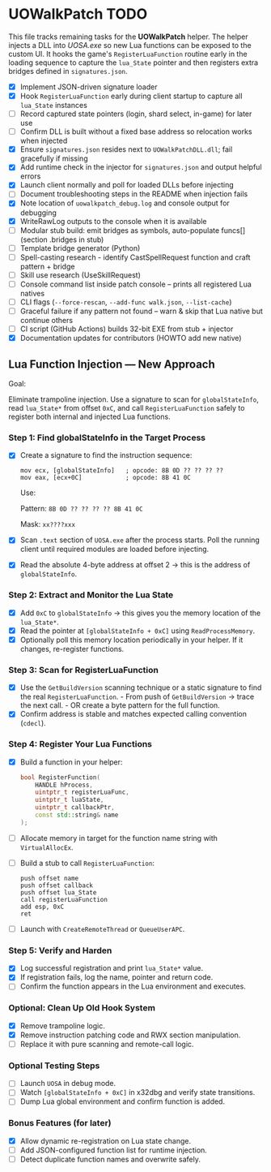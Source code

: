 # UOWalkPatch TODO

This file tracks remaining tasks for the **UOWalkPatch** helper.
The helper injects a DLL into *UOSA.exe* so new Lua functions can be
exposed to the custom UI. It hooks the game's `RegisterLuaFunction`
routine early in the loading sequence to capture the `lua_State` pointer
and then registers extra bridges defined in `signatures.json`.

- [x] Implement JSON-driven signature loader
- [x] Hook `RegisterLuaFunction` early during client startup to capture all `lua_State` instances
- [ ] Record captured state pointers (login, shard select, in-game) for later use
- [ ] Confirm DLL is built without a fixed base address so relocation works when injected
- [x] Ensure `signatures.json` resides next to `UOWalkPatchDLL.dll`; fail gracefully if missing
- [x] Add runtime check in the injector for `signatures.json` and output helpful errors
- [x] Launch client normally and poll for loaded DLLs before injecting
- [ ] Document troubleshooting steps in the README when injection fails
- [x] Note location of `uowalkpatch_debug.log` and console output for debugging
- [x] WriteRawLog outputs to the console when it is available
- [ ] Modular stub build: emit bridges as symbols, auto-populate funcs[] (section .bridges in stub)
- [ ] Template bridge generator (Python)
- [ ] Spell-casting research - identify CastSpellRequest function and craft pattern + bridge
- [ ] Skill use research (UseSkillRequest)
- [ ] Console command list inside patch console – prints all registered Lua natives
- [ ] CLI flags (`--force-rescan`, `--add-func walk.json`, `--list-cache`)
- [ ] Graceful failure if any pattern not found – warn & skip that Lua native but continue others
- [ ] CI script (GitHub Actions) builds 32-bit EXE from stub + injector
- [x] Documentation updates for contributors (HOWTO add new native)

## Lua Function Injection — New Approach

Goal:

Eliminate trampoline injection. Use a signature to scan for `globalStateInfo`,
read `lua_State*` from offset `0xC`, and call `RegisterLuaFunction` safely to
register both internal and injected Lua functions.

### Step 1: Find globalStateInfo in the Target Process
- [x] Create a signature to find the instruction sequence:

  ```
  mov ecx, [globalStateInfo]   ; opcode: 8B 0D ?? ?? ?? ??
  mov eax, [ecx+0C]            ; opcode: 8B 41 0C
  ```

  Use:

  Pattern: `8B 0D ?? ?? ?? ?? 8B 41 0C`

  Mask: `xx????xxx`

- [x] Scan `.text` section of `UOSA.exe` after the process starts. Poll the
      running client until required modules are loaded before injecting.
- [x] Read the absolute 4-byte address at offset 2 → this is the address of
      `globalStateInfo`.

### Step 2: Extract and Monitor the Lua State
- [x] Add `0xC` to `globalStateInfo` → this gives you the memory location of the
      `lua_State*`.
- [x] Read the pointer at `[globalStateInfo + 0xC]` using `ReadProcessMemory`.
- [x] Optionally poll this memory location periodically in your helper. If it
      changes, re-register functions.

### Step 3: Scan for RegisterLuaFunction
- [x] Use the `GetBuildVersion` scanning technique or a static signature to find
      the real `RegisterLuaFunction`.
      - From push of `GetBuildVersion` → trace the next call.
      - OR create a byte pattern for the full function.
- [x] Confirm address is stable and matches expected calling convention
      (`cdecl`).

### Step 4: Register Your Lua Functions
- [x] Build a function in your helper:

  ```cpp
  bool RegisterFunction(
      HANDLE hProcess,
      uintptr_t registerLuaFunc,
      uintptr_t luaState,
      uintptr_t callbackPtr,
      const std::string& name
  );
  ```

- [ ] Allocate memory in target for the function name string with
      `VirtualAllocEx`.
- [ ] Build a stub to call `RegisterLuaFunction`:

  ```
  push offset name
  push offset callback
  push offset lua_State
  call registerLuaFunction
  add esp, 0xC
  ret
  ```

- [ ] Launch with `CreateRemoteThread` or `QueueUserAPC`.

### Step 5: Verify and Harden
- [x] Log successful registration and print `lua_State*` value.
- [x] If registration fails, log the name, pointer and return code.
- [ ] Confirm the function appears in the Lua environment and executes.

### Optional: Clean Up Old Hook System
- [x] Remove trampoline logic.
- [x] Remove instruction patching code and RWX section manipulation.
- [ ] Replace it with pure scanning and remote-call logic.

### Optional Testing Steps
- [ ] Launch `UOSA` in debug mode.
- [ ] Watch `[globalStateInfo + 0xC]` in x32dbg and verify state transitions.
- [ ] Dump Lua global environment and confirm function is added.

### Bonus Features (for later)
- [x] Allow dynamic re-registration on Lua state change.
- [ ] Add JSON-configured function list for runtime injection.
- [ ] Detect duplicate function names and overwrite safely.
